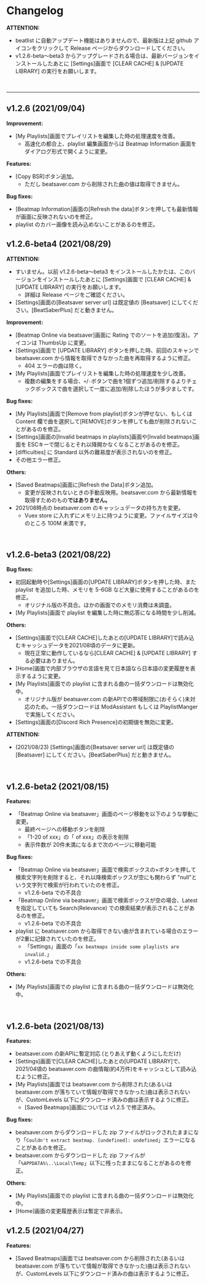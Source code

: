 # Changelog

**ATTENTION:**
- beatlist に自動アップデート機能はありませんので、最新版は上記 github アイコンをクリックして Release ページからダウンロードしてください。
- v1.2.6-beta～beta3 からアップグレードされる場合は、最新バージョンをインストールしたあとに [Settings]画面で [CLEAR CACHE] & [UPDATE LIBRARY] の実行をお願いします。

<br>

---

## v1.2.6 (2021/09/04)
**Improvement:**
- [My Playlists]画面でプレイリストを編集した時の処理速度を改善。
  - 高速化の都合上、playlist 編集画面からは Beatmap Information 画面をダイアログ形式で開くように変更。

**Features:**
- [Copy BSR]ボタン追加。
  - ただし beatsaver.com から削除された曲の値は取得できません。

**Bug fixes:**
- [Beatmap Information]画面の[Refresh the data]ボタンを押しても最新情報が画面に反映されないのを修正。
- playlist のカバー画像を読み込めないことがあるのを修正。


## v1.2.6-beta4 (2021/08/29)
**ATTENTION:**
- すいません。以前 v1.2.6-beta～beta3 をインストールしたかたは、このバージョンをインストールしたあとに [Settings]画面で [CLEAR CACHE] & [UPDATE LIBRARY] の実行をお願いします。
  - 詳細は Release ページをご確認ください。
- [Settings]画面の[Beatsaver server url] は既定値の [Beatsaver] にしてください。[BeatSaberPlus] だと動きません。

**Improvement:**
- [Beatmap Online via beatsaver]画面に Rating でのソートを追加(復活)。アイコンは ThumbsUp に変更。
- [Settings]画面で [UPDATE LIBRARY] ボタンを押した時、前回のスキャンで beatsaver.com から情報を取得できなかった曲を再取得するように修正。
  - 404 エラーの曲は除く。
- [My Playlists]画面でプレイリストを編集した時の処理速度を少し改善。
  - 複数の編集をする場合、`+`/`-`ボタンで曲を1個ずつ追加/削除するよりチェックボックスで曲を選択して一度に追加/削除したほうが多少ましです。

**Bug fixes:**
- [My Playlists]画面で[Remove from playlist]ボタンが押せない、もしくは Content 欄で曲を選択して[REMOVE]ボタンを押しても曲が削除されないことがあるのを修正。
- [Settings]画面の[Invalid beatmaps in playlists]画面や[Invalid beatmaps]画面を ESCキーで閉じるとそれ以降開かなくなることがあるのを修正。
- [difficulties] に Standard 以外の難易度が表示されないのを修正。
- その他エラー修正。

**Others:**
- [Saved Beatmaps]画面に[Refresh the Data]ボタン追加。
  - 変更が反映されないときの手動反映用。beatsaver.com から最新情報を取得すためのもの**ではありません。**
- 2021/08時点の beatsaver.com のキャッシュデータの持ち方を変更。
  - Vuex store に入れずにメモリ上に持つように変更。ファイルサイズは今のところ 100M 未満です。

<br>

## v1.2.6-beta3 (2021/08/22)
**Bug fixes:**
- 初回起動時や[Settings]画面の[UPDATE LIBRARY]ボタンを押した時、また playlist を追加した時、メモリを 5-6GB など大量に使用することがあるのを修正。
  - オリジナル版の不具合。ほかの画面でのメモリ消費は未調査。
- [My Playlists]画面で playlist を編集した時に無応答になる時間を少し削減。

**Others:**
- [Settings]画面で[CLEAR CACHE]したあとの[UPDATE LIBRARY]で読み込むキャッシュデータを2021/08頃のデータに更新。
  - 現在正常に動作しているなら[CLEAR CACHE] & [UPDATE LIBRARY] する必要はありません。
- [Home]画面で内部ブラウザの言語を見て日本語なら日本語の変更履歴を表示するように変更。
- [My Playlists]画面での playlist に含まれる曲の一括ダウンロードは無効化中。
  - オリジナル版が beatsaver.com の新APIでの帯域制限に(おそらく)未対応のため。一括ダウンロードは ModAssistant もしくは PlaylistManger で実施してください。
- [Settings]画面の[Discord Rich Presence]の初期値を無効に変更。

**ATTENTION:**
- (2021/08/23) [Settings]画面の[Beatsaver server url] は既定値の [Beatsaver] にしてください。[BeatSaberPlus] だと動きません。

<br>

## v1.2.6-beta2 (2021/08/15)
**Features:**
- 「Beatmap Online via beatsaver」画面のページ移動を以下のような挙動に変更。
  - 最終ページへの移動ボタンを削除
  - 「1-20 of xxx」の「 of xxx」の表示を削除
  - 表示件数が 20件未満になるまで次のページに移動可能

**Bug fixes:**
- 「Beatmap Online via beatsaver」画面で検索ボックスの×ボタンを押して検索文字列を削除すると、それ以降検索ボックスが空にも関わらず "null"という文字列で検索が行われていたのを修正。
  - v1.2.6-beta での不具合
- 「Beatmap Online via beatsaver」画面で検索ボックスが空の場合、Latest を指定していても Search(Relevance) での検索結果が表示されることがあるのを修正。
  - v1.2.6-beta での不具合
- playlist に beatsaver.com から取得できない曲が含まれている場合のエラーが2重に記録されていたのを修正。
  - 「Settings」画面の「`xx beatmaps inside some playlists are invalid.`」
  - v1.2.6-beta での不具合

**Others:**
- [My Playlists]画面での playlist に含まれる曲の一括ダウンロードは無効化中。

<br>

## v1.2.6-beta (2021/08/13)
**Features:**
- beatsaver.com の新APIに暫定対応 (とりあえず動くようにしただけ)
- [Settings]画面で[CLEAR CACHE]したあとの[UPDATE LIBRARY]で、2021/04頃の beatsaver.com の曲情報(約4万件)をキャッシュとして読み込むように修正。
- [My Playlists]画面では beatsaver.com から削除された(あるいは beatsaver.com が落ちていて情報が取得できなかった)曲は表示されないが、CustomLevels 以下にダウンロード済みの曲は表示するように修正。
  - [Saved Beatmaps]画面については v1.2.5 で修正済み。

**Bug fixes:**
- beatsaver.com からダウンロードした zip ファイルがロックされたままになり「`Couldn't extract beatmap. [undefined]: undefined`」エラーになることがあるのを修正。
- beatsaver.com からダウンロードした zip ファイルが「`%APPDATA%\..\Local\Temp`」以下に残ったままになることがあるのを修正。

**Others:**
- [My Playlists]画面での playlist に含まれる曲の一括ダウンロードは無効化中。
- [Home]画面の変更履歴表示は暫定で非表示。


## v1.2.5 (2021/04/27)
**Features:**
- [Saved Beatmaps]画面では beatsaver.com から削除された(あるいは beatsaver.com が落ちていて情報が取得できなかった)曲は表示されないが、CustomLevels 以下にダウンロード済みの曲は表示するように修正。
